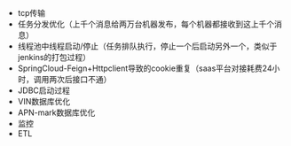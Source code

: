 - tcp传输
- 任务分发优化（上千个消息给两万台机器发布，每个机器都接收到这上千个消息） 
- 线程池中线程启动/停止（任务排队执行，停止一个后启动另外一个，类似于jenkins的打包过程）
- SpringCloud-Feign+Httpclient导致的cookie重复（saas平台对接耗费24小时，调用两次后接口不通）
- JDBC启动过程
- VIN数据库优化
- APN-mark数据库优化
- 监控
- ETL
